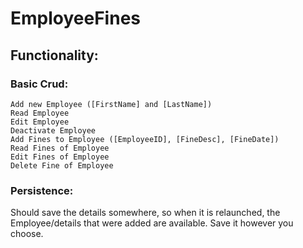 # EmployeeFines
## Functionality:       
  ### Basic Crud:         
    Add new Employee ([FirstName] and [LastName])        
    Read Employee         
    Edit Employee         
    Deactivate Employee         
    Add Fines to Employee ([EmployeeID], [FineDesc], [FineDate])
    Read Fines of Employee         
    Edit Fines of Employee         
    Delete Fine of Employee  
    
  ### Persistence:
  Should save the details somewhere, so when it is relaunched, the Employee/details that were added are available.
  Save it however you choose.
